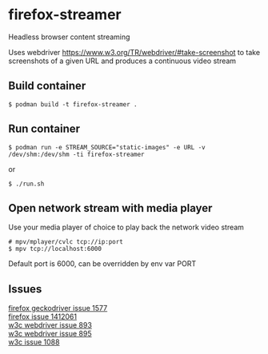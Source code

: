 # firefox-streamer
Headless browser content streaming  
  
Uses webdriver https://www.w3.org/TR/webdriver/#take-screenshot to take screenshots of a given URL
and produces a continuous video stream


## Build container
```
$ podman build -t firefox-streamer .
```

## Run container
```
$ podman run -e STREAM_SOURCE="static-images" -e URL -v /dev/shm:/dev/shm -ti firefox-streamer
```
or
```
$ ./run.sh
```

## Open network stream with media player
Use your media player of choice to play back the network video stream
```
# mpv/mplayer/cvlc tcp://ip:port
$ mpv tcp://localhost:6000
```
Default port is 6000, can be overridden by env var PORT

## Issues
[firefox geckodriver issue 1577](https://github.com/mozilla/geckodriver/issues/1577)  
[firefox issue 1412061](https://bugzilla.mozilla.org/show_bug.cgi?id=1412061)  
[w3c webdriver issue 893](https://github.com/w3c/webdriver/issues/893)  
[w3c webdriver issue 895](https://github.com/w3c/webdriver/issues/895)  
[w3c issue 1088](https://github.com/w3c/csswg-drafts/issues/1088)  
